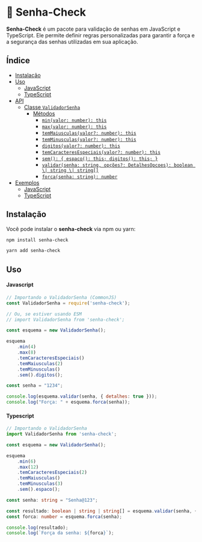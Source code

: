# 🔑 Senha-Check

**Senha-Check** é um pacote para validação de senhas em JavaScript e TypeScript. Ele permite definir regras personalizadas para garantir a força e a segurança das senhas utilizadas em sua aplicação.

## Índice

- [Instalação](#instalação)
- [Uso](#uso)
  - [JavaScript](#javascript)
  - [TypeScript](#typescript)
- [API](#api)
  - [Classe `ValidadorSenha`](#classe-validadorsenha)
    - [Métodos](#métodos)
      - [`min(valor: number): this`](#minvalor-number-this)
      - [`max(valor: number): this`](#maxvalor-number-this)
      - [`temMaiusculas(valor?: number): this`](#temmaiúsculasvalor-number-this)
      - [`temMinusculas(valor?: number): this`](#temminusculasvalor-number-this)
      - [`digitos(valor?: number): this`](#digitosvalor-number-this)
      - [`temCaracteresEspeciais(valor?: number): this`](#temcaracteresespeciaisvalor-number-this)
      - [`sem(): { espaco(): this; digitos(): this; }`](#sem---espaco-this-digitos-this-)
      - [`validar(senha: string, opções?: DetalhesOpcoes): boolean \| string \| string[]`](#validarsenha-string-opções-detalhesopcoes-boolean--string--string-)
      - [`forca(senha: string): number`](#forcasenha-string-number)
- [Exemplos](#exemplos)
  - [JavaScript](#javascript-1)
  - [TypeScript](#typescript-1)

## Instalação

Você pode instalar o **senha-check** via npm ou yarn:

```bash
npm install senha-check
```

```bash
yarn add senha-check
```
## Uso

#### Javascript

```js
// Importando o ValidadorSenha (CommonJS)
const ValidadorSenha = require('senha-check');

// Ou, se estiver usando ESM
// import ValidadorSenha from 'senha-check';

const esquema = new ValidadorSenha();

esquema
    .min(4)
    .max(8)
    .temCaracteresEspeciais()
    .temMaiusculas(2)
    .temMinusculas()
    .sem().digitos();

const senha = "1234";

console.log(esquema.validar(senha, { detalhes: true }));
console.log("Força: " + esquema.forca(senha));

```
#### Typescript

```ts
// Importando o ValidadorSenha
import ValidadorSenha from 'senha-check';

const esquema = new ValidadorSenha();

esquema
    .min(6)
    .max(12)
    .temCaracteresEspeciais(2)
    .temMaiusculas()
    .temMinusculas(3)
    .sem().espaco();

const senha: string = "Senha@123";

const resultado: boolean | string | string[] = esquema.validar(senha, { detalhes: true });
const forca: number = esquema.forca(senha);

console.log(resultado);
console.log(`Força da senha: ${forca}`);

```


